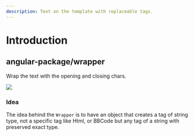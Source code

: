 ```yaml
---
description: Text on the template with replaceable tags.
---
```


# Introduction

## angular-package/wrapper

Wrap the text with the opening and closing chars.

![](https://badge.fury.io/js/%40angular-package%2Fwrapper.png)

### Idea

The idea behind the `Wrapper` is to have an object that creates a tag of string type, not a specific tag like Html, or BBCode but any tag of a string with preserved exact type.
